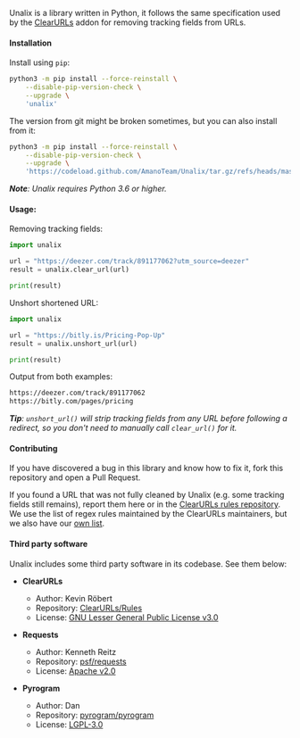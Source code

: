 Unalix is a library written in Python, it follows the same specification used by the [ClearURLs](https://github.com/ClearURLs/Addon) addon for removing tracking fields from URLs.

#### Installation

Install using `pip`:

```bash
python3 -m pip install --force-reinstall \
    --disable-pip-version-check \
    --upgrade \
    'unalix'
```

The version from git might be broken sometimes, but you can also install from it:

```bash
python3 -m pip install --force-reinstall \
    --disable-pip-version-check \
    --upgrade \
    'https://codeload.github.com/AmanoTeam/Unalix/tar.gz/refs/heads/master'
```

_**Note**: Unalix requires Python 3.6 or higher._

#### Usage:

Removing tracking fields:

```python
import unalix

url = "https://deezer.com/track/891177062?utm_source=deezer"
result = unalix.clear_url(url)

print(result)
```

Unshort shortened URL:

```python
import unalix

url = "https://bitly.is/Pricing-Pop-Up"
result = unalix.unshort_url(url)

print(result)
```

Output from both examples:

```bash
https://deezer.com/track/891177062
https://bitly.com/pages/pricing
```

_**Tip**: `unshort_url()` will strip tracking fields from any URL before following a redirect, so you don't need to manually call `clear_url()` for it._

#### Contributing

If you have discovered a bug in this library and know how to fix it, fork this repository and open a Pull Request.

If you found a URL that was not fully cleaned by Unalix (e.g. some tracking fields still remains), report them here or in the [ClearURLs rules repository](https://gitlab.com/anti-tracking/ClearURLs/rules/-/issues). We use the list of regex rules maintained by the ClearURLs maintainers, but we also have our [own list](./unalix/package_data/rulesets/unalix.json).

#### Third party software

Unalix includes some third party software in its codebase. See them below:

- **ClearURLs**
  - Author: Kevin Röbert
  - Repository: [ClearURLs/Rules](https://github.com/ClearURLs/Rules)
  - License: [GNU Lesser General Public License v3.0](https://gitlab.com/ClearURLs/Rules/blob/master/LICENSE)

- **Requests**
  - Author: Kenneth Reitz
  - Repository: [psf/requests](https://github.com/psf/requests)
  - License: [Apache v2.0](https://github.com/psf/requests/blob/master/LICENSE)

- **Pyrogram**
  - Author: Dan
  - Repository: [pyrogram/pyrogram](https://github.com/pyrogram/pyrogram)
  - License: [LGPL-3.0](https://github.com/pyrogram/pyrogram/blob/master/COPYING)
